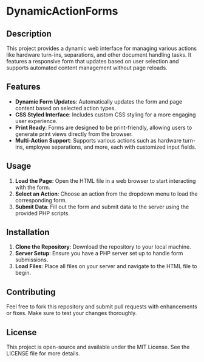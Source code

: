 # DynamicActionForms

## Description
This project provides a dynamic web interface for managing various actions like hardware turn-ins, separations, and other document handling tasks. It features a responsive form that updates based on user selection and supports automated content management without page reloads.

## Features
- **Dynamic Form Updates**: Automatically updates the form and page content based on selected action types.
- **CSS Styled Interface**: Includes custom CSS styling for a more engaging user experience.
- **Print Ready**: Forms are designed to be print-friendly, allowing users to generate print views directly from the browser.
- **Multi-Action Support**: Supports various actions such as hardware turn-ins, employee separations, and more, each with customized input fields.

## Usage
1. **Load the Page**: Open the HTML file in a web browser to start interacting with the form.
2. **Select an Action**: Choose an action from the dropdown menu to load the corresponding form.
3. **Submit Data**: Fill out the form and submit data to the server using the provided PHP scripts.

## Installation
1. **Clone the Repository**: Download the repository to your local machine.
2. **Server Setup**: Ensure you have a PHP server set up to handle form submissions.
3. **Load Files**: Place all files on your server and navigate to the HTML file to begin.

## Contributing
Feel free to fork this repository and submit pull requests with enhancements or fixes. Make sure to test your changes thoroughly.

## License
This project is open-source and available under the MIT License. See the LICENSE file for more details.
